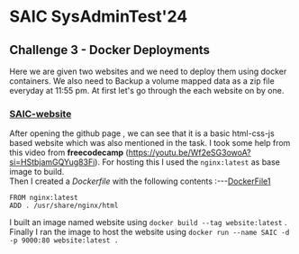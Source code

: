 # SAIC SysAdminTest'24 

## Challenge 3 - Docker Deployments
Here we are given two websites and we need to deploy them using docker containers.
We also need to Backup a volume mapped data as a zip file everyday at 11:55 pm.
At first let's go through the each website on by one.

### [SAIC-website](https://github.com/KamandPrompt/SAIC-Website)

After opening the github page , we can see that it is a basic html-css-js based website which was also mentioned in the task.
I took some help from this video from **freecodecamp** (https://youtu.be/Wf2eSG3owoA?si=HStbjamGQYug83Fi).
For hosting this I used the `nginx:latest` as base image to build.   
Then I created a *Dockerfile* with the following contents :---[DockerFile1](Dockerfile1)
~~~
FROM nginx:latest
ADD . /usr/share/nginx/html
~~~
I built an image named website using `docker build --tag website:latest` . 
Finally I ran the image to host the website using `docker run --name SAIC -d -p 9000:80 website:latest .`

